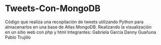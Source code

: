 # Tweets-Con-MongoDB

Código que realiza una recopilación de tweets utilizando Python para almacenarlos en una base de Atlas MongoDB. Realizando la visualización en un sitio web con php y html 
Integrantes:
Gabriela García
Danny Guañuna
Pablo Trujillo
